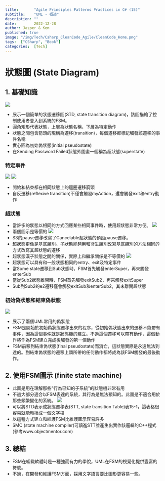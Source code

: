 ```yaml
---
title:       "Agile Principles Patterns Practices in C# (15)"
subtitle:    "UML - 概述"
description: ""
date:        2022-12-28
author: Jasper & Ken
published: true
image: "/img/Tech/Csharp_CleanCode_Agile/CleanCode_Home.png"
tags:  ["CSharp", "Book"]
categories:  [Tech]
---
```


狀態圖 (State Diagram)
======

## 1. 基礎知識
![](/img/Tech/Csharp_CleanCode_Agile/Chapter15_FSM/15_1.png)
 - 展示一個簡單的狀態遷移圖(STD, state transition diagram)，該圖描繪了控制使用者登入到系統的FSM。
 - 圓角矩形代表狀態，上層為狀態名稱，下層為特定動作
 - 狀態之間包含箭頭的現稱為遷移(transition)，每個遷移都標記觸發該遷移的事件名稱
 - 實心圓為初始偽狀態(initial pseudostate)
 - 在Sending Password Failed狀態外圍畫一個稱為超狀態(superstate)

### 特定事件
![](/img/Tech/Csharp_CleanCode_Agile/Chapter15_FSM/15_2.png)
![](/img/Tech/Csharp_CleanCode_Agile/Chapter15_FSM/15_3.png)
- 開始和結束都在相同狀態上的迴圈遷移箭頭
- 自反遷移(reflexive transition)不僅會觸發myAction，還會觸發exit和entry動作

### 超狀態
- 當許多的狀態以相同的方式回應某些相同事件時，使用超狀態非常方便。
![](/img/Tech/Csharp_CleanCode_Agile/Chapter15_FSM/15_4.png)
- 兩個圖示是等價的
![](/img/Tech/Csharp_CleanCode_Agile/Chapter15_FSM/15_5.png)
- S3的pause遷移改寫了Cancelable超狀態的預設pause遷移。
- 超狀態更像是基底類別。子狀態能夠用和衍生類別改寫基底類別的方法相同的方式改寫其超狀態的遷移
- 超狀態漢子狀態之間的關係，實際上和繼承關係是不等價的
![](/img/Tech/Csharp_CleanCode_Agile/Chapter15_FSM/15_6.png)
- 超狀態可以具有和一般狀態相同的entry、exit及特定事件
- 當Some state遷移到Sub狀態時，FSM首先觸發enterSuper，再來觸發enterSub
- 當從Sub2狀態離開時，FSM首先觸發exitSub2，再來觸發exitSuper
- Sub到Sub2的e2遷移僅會觸發exitSub和enterSub2，其未離開超狀態

### 初始偽狀態和結束偽狀態
![](/img/Tech/Csharp_CleanCode_Agile/Chapter15_FSM/15_7.png)
- 展示了兩個UML常用的偽狀態
- FSM是開始於初始偽狀態遷移出來的程序，從初始偽狀態出來的遷移不能帶有事件，因為這個事件就是狀態機的建立。不過這個遷移可以帶有動作，這個動作將作為FSM建立完成後觸發的第一個動作
- FSM前移到結束偽狀態(final pseudostate)而消亡，這狀態實際是永遠無法到達的。到結束偽狀態的遷移上頭所帶的任何動作都將成為該FSM觸發的最後動作。


## 2. 使用FSM圖示 (finite state machine)
- 此圖是用在理解那些"行為已知的子系統"的狀態機非常有用
- 不過大部分適合以FSM表達的系統，其行為是無法預知的。此圖是不適合用於那些頻繁變化的系統。
![](/img/Tech/Csharp_CleanCode_Agile/Chapter15_FSM/15_8.png)
- 可以將STD表示成狀態遷移表(STT, state transition Table)表15-1，這表格很容易就能轉換成一個文字檔
- 以這種方式建立和維護FSM比維護圖示容易許多
- SMC (state machine compiler)可讀進STT並產生出實作該邏輯的C++程式(參考www.objectmentor.com)


## 3. 總結
- FSM在組織軟體時是一種強而有力的學說，UML在FSM的視覺化提供豐富的符號。
- 不過，在開發和維護FSM方面，採用文字語言要比圖形更容易一些。